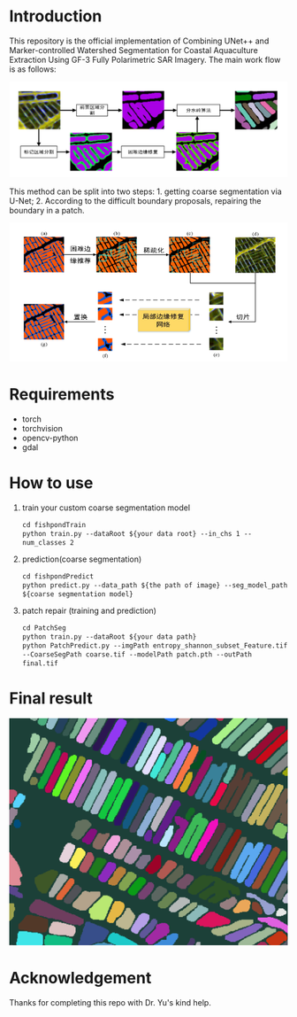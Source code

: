 # Introduction

This repository is the official implementation of Combining UNet++ and Marker-controlled Watershed Segmentation for Coastal Aquaculture Extraction Using GF-3 Fully Polarimetric SAR Imagery. The main work flow is as follows:

![image](1.png)

This method can be split into two steps: 1. getting coarse segmentation via U-Net; 2. According to the difficult boundary proposals, repairing the boundary in a patch.

![image](2.png)

# Requirements

- torch
- torchvision
- opencv-python
- gdal

# How to use

1. train your custom coarse segmentation model

   ```
   cd fishpondTrain
   python train.py --dataRoot ${your data root} --in_chs 1 --num_classes 2
   ```

2. prediction(coarse segmentation)

   ```
   cd fishpondPredict
   python predict.py --data_path ${the path of image} --seg_model_path ${coarse segmentation model}
   ```

3. patch repair (training and prediction)


   ```
   cd PatchSeg
   python train.py --dataRoot ${your data path}
   python PatchPredict.py --imgPath entropy_shannon_subset_Feature.tif --CoarseSegPath coarse.tif --modelPath patch.pth --outPath final.tif
   ```

# Final result

![image](3.png)

# Acknowledgement

Thanks for completing this repo with Dr. Yu's kind help.
